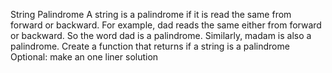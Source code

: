 String Palindrome
A string is a palindrome if it is read the same from forward or backward. For example, dad reads the same either from forward or backward. So the word dad is a palindrome. Similarly, madam is also a palindrome.
Create a function that returns if a string is a palindrome
Optional: make an one liner solution